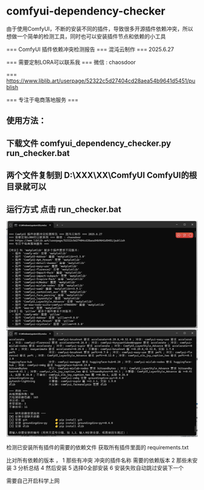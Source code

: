 # comfyui-dependency-checker

由于使用ComfyUI，不断的安装不同的插件，导致很多开源插件依赖冲突，所以想做一个简单的检测工具，同时也可以安装插件节点和依赖的小工具

=== ComfyUI 插件依赖冲突检测报告 === 混沌云制作 === 2025.6.27

=== 需要定制LORA可以联系我 === 微信 : chaosdoor

=== https://www.liblib.art/userpage/52322c5d27404cd28aea54b9641d5451/publish

=== 专注于电商落地服务 ===


使用方法：
-----------------------------------------------------------------
下载文件  comfyui_dependency_checker.py  run_checker.bat  
-----------------------------------------------------------------
两个文件复制到  D:\XXX\XX\ComfyUI   ComfyUI的根目录就可以
-----------------------------------------------------------------
运行方式 点击 run_checker.bat  
-----------------------------------------------------------------
![图片描述](https://github.com/chaoscloudcn/comfyui-dependency-checker/blob/main/20250630173445.png?raw=true)
![图片描述](https://github.com/chaoscloudcn/comfyui-dependency-checker/blob/main/20250630175059.png?raw=true)

检测已安装所有插件的需要的依赖文件
获取所有插件里面的 requirements.txt 

比对所有依赖的版本 ，
1 那些有冲突 冲突的插件名称 需要的依赖版本 
2 那些未安装
3 分析总结
4 然后安装
5 选择0全部安装
6 安装失败自动跳过安装下一个

需要自己开启科学上网




